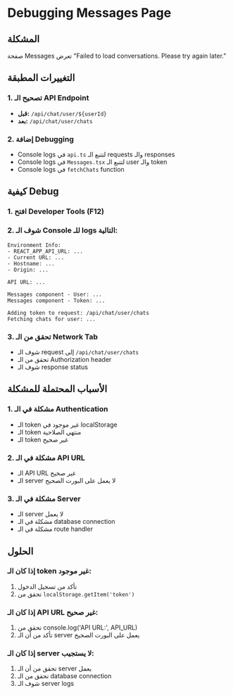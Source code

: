 # Debugging Messages Page

## المشكلة
صفحة Messages تعرض "Failed to load conversations. Please try again later."

## التغييرات المطبقة

### 1. تصحيح الـ API Endpoint
- **قبل:** `/api/chat/user/${userId}`
- **بعد:** `/api/chat/user/chats`

### 2. إضافة Debugging
- Console logs في `api.ts` لتتبع الـ requests والـ responses
- Console logs في `Messages.tsx` لتتبع الـ user والـ token
- Console logs في `fetchChats` function

## كيفية Debug

### 1. افتح Developer Tools (F12)
### 2. شوف الـ Console للـ logs التالية:

```
Environment Info:
- REACT_APP_API_URL: ...
- Current URL: ...
- Hostname: ...
- Origin: ...

API URL: ...

Messages component - User: ...
Messages component - Token: ...

Adding token to request: /api/chat/user/chats
Fetching chats for user: ...
```

### 3. تحقق من الـ Network Tab
- شوف الـ request إلى `/api/chat/user/chats`
- تحقق من الـ Authorization header
- شوف الـ response status

## الأسباب المحتملة للمشكلة

### 1. مشكلة في الـ Authentication
- الـ token غير موجود في localStorage
- الـ token منتهي الصلاحية
- الـ token غير صحيح

### 2. مشكلة في الـ API URL
- الـ API URL غير صحيح
- الـ server لا يعمل على البورت الصحيح

### 3. مشكلة في الـ Server
- الـ server لا يعمل
- مشكلة في الـ database connection
- مشكلة في الـ route handler

## الحلول

### إذا كان الـ token غير موجود:
1. تأكد من تسجيل الدخول
2. تحقق من `localStorage.getItem('token')`

### إذا كان الـ API URL غير صحيح:
1. تحقق من console.log('API URL:', API_URL)
2. تأكد من أن الـ server يعمل على البورت الصحيح

### إذا كان الـ server لا يستجيب:
1. تحقق من أن الـ server يعمل
2. تحقق من الـ database connection
3. شوف الـ server logs 